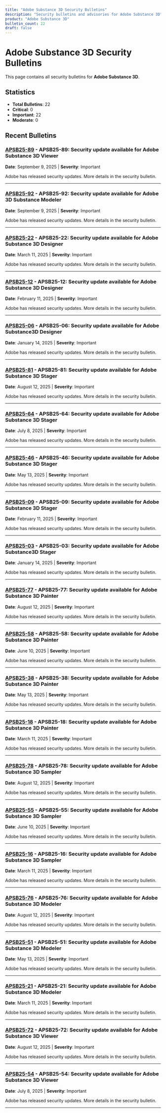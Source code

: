 ```yaml
---
title: "Adobe Substance 3D Security Bulletins"
description: "Security bulletins and advisories for Adobe Substance 3D"
product: "Adobe Substance 3D"
bulletin_count: 22
draft: false
---
```


# Adobe Substance 3D Security Bulletins

This page contains all security bulletins for **Adobe Substance 3D**.

## Statistics

- **Total Bulletins**: 22
- **Critical**: 0
- **Important**: 22
- **Moderate**: 0

## Recent Bulletins

### [APSB25-89](https://helpx.adobe.com/security/products/substance/apsb25-89.html) - APSB25-89: Security update available for Adobe Substance 3D Viewer

**Date**: September 9, 2025 | **Severity**: Important

Adobe has released security updates. More details in the security bulletin.

---

### [APSB25-92](https://helpx.adobe.com/security/products/substance/apsb25-92.html) - APSB25-92: Security update available for Adobe 3D Substance Modeler

**Date**: September 9, 2025 | **Severity**: Important

Adobe has released security updates. More details in the security bulletin.

---

### [APSB25-22](https://helpx.adobe.com/security/products/substance/apsb25-22.html) - APSB25-22: Security update available for Adobe Substance 3D Designer

**Date**: March 11, 2025 | **Severity**: Important

Adobe has released security updates. More details in the security bulletin.

---

### [APSB25-12](https://helpx.adobe.com/security/products/substance/apsb25-12.html) - APSB25-12: Security update available for Adobe Substance 3D Designer

**Date**: February 11, 2025 | **Severity**: Important

Adobe has released security updates. More details in the security bulletin.

---

### [APSB25-06](https://helpx.adobe.com/security/products/substance/apsb25-06.html) - APSB25-06: Security update available for Adobe Substance3D Designer

**Date**: January 14, 2025 | **Severity**: Important

Adobe has released security updates. More details in the security bulletin.

---

### [APSB25-81](https://helpx.adobe.com/security/products/substance/apsb25-81.html) - APSB25-81: Security update available for Adobe Substance 3D Stager

**Date**: August 12, 2025 | **Severity**: Important

Adobe has released security updates. More details in the security bulletin.

---

### [APSB25-64](https://helpx.adobe.com/security/products/substance/apsb25-64.html) - APSB25-64: Security update available for Adobe Substance 3D Stager

**Date**: July 8, 2025 | **Severity**: Important

Adobe has released security updates. More details in the security bulletin.

---

### [APSB25-46](https://helpx.adobe.com/security/products/substance/apsb25-46.html) - APSB25-46: Security update available for Adobe Substance 3D Stager

**Date**: May 13, 2025 | **Severity**: Important

Adobe has released security updates. More details in the security bulletin.

---

### [APSB25-09](https://helpx.adobe.com/security/products/substance/apsb25-09.html) - APSB25-09: Security update available for Adobe Substance 3D Stager

**Date**: February 11, 2025 | **Severity**: Important

Adobe has released security updates. More details in the security bulletin.

---

### [APSB25-03](https://helpx.adobe.com/security/products/substance/apsb25-03.html) - APSB25-03: Security update available for Adobe Substance3D Stager

**Date**: January 14, 2025 | **Severity**: Important

Adobe has released security updates. More details in the security bulletin.

---

### [APSB25-77](https://helpx.adobe.com/security/products/substance/apsb25-77.html) - APSB25-77: Security update available for Adobe Substance 3D Painter

**Date**: August 12, 2025 | **Severity**: Important

Adobe has released security updates. More details in the security bulletin.

---

### [APSB25-58](https://helpx.adobe.com/security/products/substance/apsb25-58.html) - APSB25-58: Security update available for Adobe Substance 3D Painter

**Date**: June 10, 2025 | **Severity**: Important

Adobe has released security updates. More details in the security bulletin.

---

### [APSB25-38](https://helpx.adobe.com/security/products/substance/apsb25-38.html) - APSB25-38: Security update available for Adobe Substance 3D Painter

**Date**: May 13, 2025 | **Severity**: Important

Adobe has released security updates. More details in the security bulletin.

---

### [APSB25-18](https://helpx.adobe.com/security/products/substance/apsb25-18.html) - APSB25-18: Security update available for Adobe Substance 3D Painter

**Date**: March 11, 2025 | **Severity**: Important

Adobe has released security updates. More details in the security bulletin.

---

### [APSB25-78](https://helpx.adobe.com/security/products/substance/apsb25-78.html) - APSB25-78: Security update available for Adobe Substance 3D Sampler

**Date**: August 12, 2025 | **Severity**: Important

Adobe has released security updates. More details in the security bulletin.

---

### [APSB25-55](https://helpx.adobe.com/security/products/substance/apsb25-55.html) - APSB25-55: Security update available for Adobe Substance 3D Sampler

**Date**: June 10, 2025 | **Severity**: Important

Adobe has released security updates. More details in the security bulletin.

---

### [APSB25-16](https://helpx.adobe.com/security/products/substance/apsb25-16.html) - APSB25-16: Security update available for Adobe Substance 3D Sampler

**Date**: March 11, 2025 | **Severity**: Important

Adobe has released security updates. More details in the security bulletin.

---

### [APSB25-76](https://helpx.adobe.com/security/products/substance/apsb25-76.html) - APSB25-76: Security update available for Adobe Substance 3D Modeler

**Date**: August 12, 2025 | **Severity**: Important

Adobe has released security updates. More details in the security bulletin.

---

### [APSB25-51](https://helpx.adobe.com/security/products/substance/apsb25-51.html) - APSB25-51: Security update available for Adobe Substance 3D Modeler

**Date**: May 13, 2025 | **Severity**: Important

Adobe has released security updates. More details in the security bulletin.

---

### [APSB25-21](https://helpx.adobe.com/security/products/substance/apsb25-21.html) - APSB25-21: Security update available for Adobe Substance 3D Modeler

**Date**: March 11, 2025 | **Severity**: Important

Adobe has released security updates. More details in the security bulletin.

---

### [APSB25-72](https://helpx.adobe.com/security/products/substance/apsb25-72.html) - APSB25-72: Security update available for Adobe Substance 3D Viewer

**Date**: August 12, 2025 | **Severity**: Important

Adobe has released security updates. More details in the security bulletin.

---

### [APSB25-54](https://helpx.adobe.com/security/products/substance/apsb25-54.html) - APSB25-54: Security update available for Adobe Substance 3D Viewer

**Date**: July 8, 2025 | **Severity**: Important

Adobe has released security updates. More details in the security bulletin.

---

